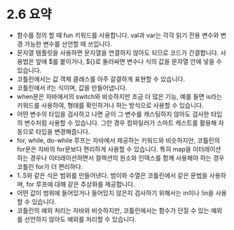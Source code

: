 # 2.6 요약
* 함수를 정의 할 때 fun 키워드를 사용합니다. val과 var는 각각 읽기 전용 변수와 변경 가능한 변수를 선언할 때 쓰입니다.
* 문자열 템플릿을 사용하면 문자열을 연결하지 않아도 되므로 코드가 간결합니다. 사용법은 앞에 \$를 붙이거나, \${}로 둘러싸면 변수나 식의 값을 문자열 안에 넣을 수 있습니다.
* 코틀린에서는 값 객체 클래스를 아주 갈결하게 표현할 수 있습니다.
* 코틀린에서 if는 식이며, 값을 만들어냅니다.
* when문은 자바에서의 switch와 비슷하지만 조금 더 많은 기능, 예를 들면 is라는 키워드를 사용하여, 형태를 확인하거나 하는 방식으로 사용할 수 있습니다.
* 어떤 변수의 타입을 검사하고 나면 굳이 그 변수를 캐스팅하지 않아도 검사한 타입의  변수처럼 사용할 수 있습니다. 그런 경우 컴파일러가 스마트 캐스트를 활용해 자동으로 타입을 변경해줍니다.
* for, while, do-while 루프는 자바에서 제공하는 키워드와 비슷하지만, 코틀린의 for문은 자바의 for문보다 편리하게 사용할 수 있습니다. 특히 map을 이터레이션 하는 경우나 이터레이션하면서 컬렉션의 원소와 인덱스를 함께 사용해야 하는 경우 코틀린 for가 더 편리하다.
* 1..5와 같은 식은 범위를 만들어낸다. 범이와 수열은 코틀린에서 같은 문법을 사용하며, for 루프에 대해 같은 추상화를 제공합니다.
* 어떤 값이 범위에 들어있거나 들어있지 않은지 검사하기 위해서는 in이나 !in을 사용할 수 있습니다.
* 코틀린의 예외 처리는 자바와 비슷하지만, 코틀린에서는 함수가 던질 수 있는 예외를 선언하지 않아도 예외를 처리할 수 있습니다.